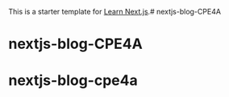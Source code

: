 This is a starter template for [Learn Next.js](https://nextjs.org/learn).# nextjs-blog-CPE4A
# nextjs-blog-CPE4A
# nextjs-blog-cpe4a
